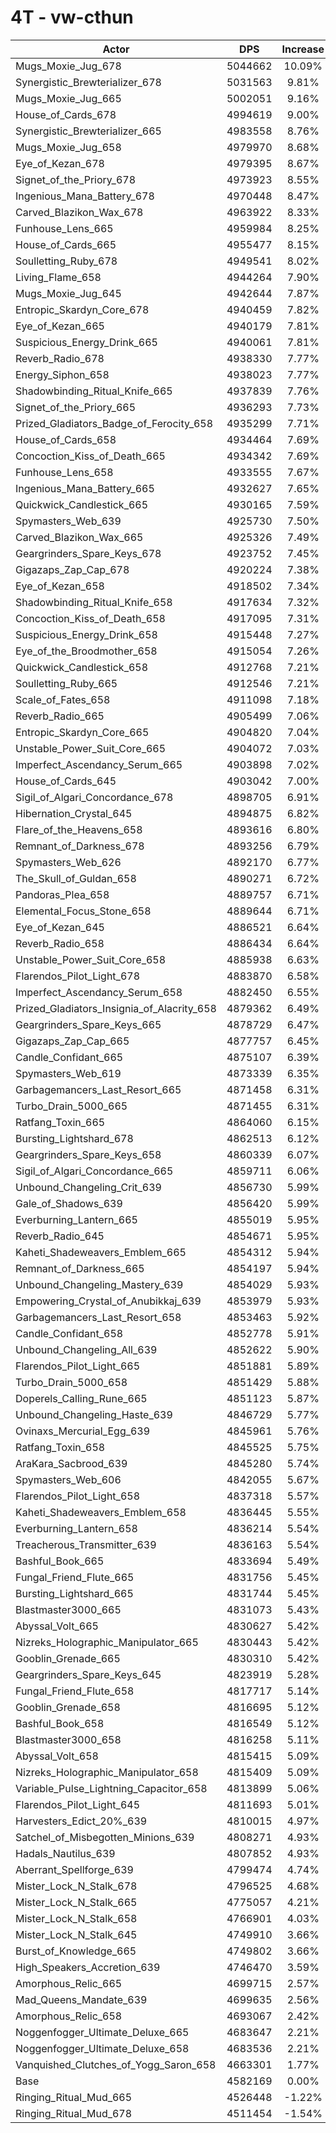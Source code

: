 # 4T - vw-cthun
| Actor | DPS | Increase |
|---|:---:|:---:|
|Mugs_Moxie_Jug_678|5044662|10.09%|
|Synergistic_Brewterializer_678|5031563|9.81%|
|Mugs_Moxie_Jug_665|5002051|9.16%|
|House_of_Cards_678|4994619|9.00%|
|Synergistic_Brewterializer_665|4983558|8.76%|
|Mugs_Moxie_Jug_658|4979970|8.68%|
|Eye_of_Kezan_678|4979395|8.67%|
|Signet_of_the_Priory_678|4973923|8.55%|
|Ingenious_Mana_Battery_678|4970448|8.47%|
|Carved_Blazikon_Wax_678|4963922|8.33%|
|Funhouse_Lens_665|4959984|8.25%|
|House_of_Cards_665|4955477|8.15%|
|Soulletting_Ruby_678|4949541|8.02%|
|Living_Flame_658|4944264|7.90%|
|Mugs_Moxie_Jug_645|4942644|7.87%|
|Entropic_Skardyn_Core_678|4940459|7.82%|
|Eye_of_Kezan_665|4940179|7.81%|
|Suspicious_Energy_Drink_665|4940061|7.81%|
|Reverb_Radio_678|4938330|7.77%|
|Energy_Siphon_658|4938023|7.77%|
|Shadowbinding_Ritual_Knife_665|4937839|7.76%|
|Signet_of_the_Priory_665|4936293|7.73%|
|Prized_Gladiators_Badge_of_Ferocity_658|4935299|7.71%|
|House_of_Cards_658|4934464|7.69%|
|Concoction_Kiss_of_Death_665|4934342|7.69%|
|Funhouse_Lens_658|4933555|7.67%|
|Ingenious_Mana_Battery_665|4932627|7.65%|
|Quickwick_Candlestick_665|4930165|7.59%|
|Spymasters_Web_639|4925730|7.50%|
|Carved_Blazikon_Wax_665|4925326|7.49%|
|Geargrinders_Spare_Keys_678|4923752|7.45%|
|Gigazaps_Zap_Cap_678|4920224|7.38%|
|Eye_of_Kezan_658|4918502|7.34%|
|Shadowbinding_Ritual_Knife_658|4917634|7.32%|
|Concoction_Kiss_of_Death_658|4917095|7.31%|
|Suspicious_Energy_Drink_658|4915448|7.27%|
|Eye_of_the_Broodmother_658|4915054|7.26%|
|Quickwick_Candlestick_658|4912768|7.21%|
|Soulletting_Ruby_665|4912546|7.21%|
|Scale_of_Fates_658|4911098|7.18%|
|Reverb_Radio_665|4905499|7.06%|
|Entropic_Skardyn_Core_665|4904820|7.04%|
|Unstable_Power_Suit_Core_665|4904072|7.03%|
|Imperfect_Ascendancy_Serum_665|4903898|7.02%|
|House_of_Cards_645|4903042|7.00%|
|Sigil_of_Algari_Concordance_678|4898705|6.91%|
|Hibernation_Crystal_645|4894875|6.82%|
|Flare_of_the_Heavens_658|4893616|6.80%|
|Remnant_of_Darkness_678|4893256|6.79%|
|Spymasters_Web_626|4892170|6.77%|
|The_Skull_of_Guldan_658|4890271|6.72%|
|Pandoras_Plea_658|4889757|6.71%|
|Elemental_Focus_Stone_658|4889644|6.71%|
|Eye_of_Kezan_645|4886521|6.64%|
|Reverb_Radio_658|4886434|6.64%|
|Unstable_Power_Suit_Core_658|4885938|6.63%|
|Flarendos_Pilot_Light_678|4883870|6.58%|
|Imperfect_Ascendancy_Serum_658|4882450|6.55%|
|Prized_Gladiators_Insignia_of_Alacrity_658|4879362|6.49%|
|Geargrinders_Spare_Keys_665|4878729|6.47%|
|Gigazaps_Zap_Cap_665|4877757|6.45%|
|Candle_Confidant_665|4875107|6.39%|
|Spymasters_Web_619|4873339|6.35%|
|Garbagemancers_Last_Resort_665|4871458|6.31%|
|Turbo_Drain_5000_665|4871455|6.31%|
|Ratfang_Toxin_665|4864060|6.15%|
|Bursting_Lightshard_678|4862513|6.12%|
|Geargrinders_Spare_Keys_658|4860339|6.07%|
|Sigil_of_Algari_Concordance_665|4859711|6.06%|
|Unbound_Changeling_Crit_639|4856730|5.99%|
|Gale_of_Shadows_639|4856420|5.99%|
|Everburning_Lantern_665|4855019|5.95%|
|Reverb_Radio_645|4854671|5.95%|
|Kaheti_Shadeweavers_Emblem_665|4854312|5.94%|
|Remnant_of_Darkness_665|4854197|5.94%|
|Unbound_Changeling_Mastery_639|4854029|5.93%|
|Empowering_Crystal_of_Anubikkaj_639|4853979|5.93%|
|Garbagemancers_Last_Resort_658|4853463|5.92%|
|Candle_Confidant_658|4852778|5.91%|
|Unbound_Changeling_All_639|4852622|5.90%|
|Flarendos_Pilot_Light_665|4851881|5.89%|
|Turbo_Drain_5000_658|4851429|5.88%|
|Doperels_Calling_Rune_665|4851123|5.87%|
|Unbound_Changeling_Haste_639|4846729|5.77%|
|Ovinaxs_Mercurial_Egg_639|4845961|5.76%|
|Ratfang_Toxin_658|4845525|5.75%|
|AraKara_Sacbrood_639|4845280|5.74%|
|Spymasters_Web_606|4842055|5.67%|
|Flarendos_Pilot_Light_658|4837318|5.57%|
|Kaheti_Shadeweavers_Emblem_658|4836445|5.55%|
|Everburning_Lantern_658|4836214|5.54%|
|Treacherous_Transmitter_639|4836163|5.54%|
|Bashful_Book_665|4833694|5.49%|
|Fungal_Friend_Flute_665|4831756|5.45%|
|Bursting_Lightshard_665|4831744|5.45%|
|Blastmaster3000_665|4831073|5.43%|
|Abyssal_Volt_665|4830627|5.42%|
|Nizreks_Holographic_Manipulator_665|4830443|5.42%|
|Gooblin_Grenade_665|4830310|5.42%|
|Geargrinders_Spare_Keys_645|4823919|5.28%|
|Fungal_Friend_Flute_658|4817717|5.14%|
|Gooblin_Grenade_658|4816695|5.12%|
|Bashful_Book_658|4816549|5.12%|
|Blastmaster3000_658|4816258|5.11%|
|Abyssal_Volt_658|4815415|5.09%|
|Nizreks_Holographic_Manipulator_658|4815409|5.09%|
|Variable_Pulse_Lightning_Capacitor_658|4813899|5.06%|
|Flarendos_Pilot_Light_645|4811693|5.01%|
|Harvesters_Edict_20%_639|4810015|4.97%|
|Satchel_of_Misbegotten_Minions_639|4808271|4.93%|
|Hadals_Nautilus_639|4807852|4.93%|
|Aberrant_Spellforge_639|4799474|4.74%|
|Mister_Lock_N_Stalk_678|4796525|4.68%|
|Mister_Lock_N_Stalk_665|4775057|4.21%|
|Mister_Lock_N_Stalk_658|4766901|4.03%|
|Mister_Lock_N_Stalk_645|4749910|3.66%|
|Burst_of_Knowledge_665|4749802|3.66%|
|High_Speakers_Accretion_639|4746470|3.59%|
|Amorphous_Relic_665|4699715|2.57%|
|Mad_Queens_Mandate_639|4699635|2.56%|
|Amorphous_Relic_658|4693067|2.42%|
|Noggenfogger_Ultimate_Deluxe_665|4683647|2.21%|
|Noggenfogger_Ultimate_Deluxe_658|4683536|2.21%|
|Vanquished_Clutches_of_Yogg_Saron_658|4663301|1.77%|
|Base|4582169|0.00%|
|Ringing_Ritual_Mud_665|4526448|-1.22%|
|Ringing_Ritual_Mud_678|4511454|-1.54%|
